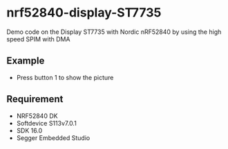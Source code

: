 # nrf52840-display-ST7735

Demo code on the Display ST7735 with Nordic nRF52840 by using the high speed SPIM with DMA

## Example
* Press button 1 to show the picture

## Requirement
* NRF52840 DK
* Softdevice S113v7.0.1
* SDK 16.0
* Segger Embedded Studio
